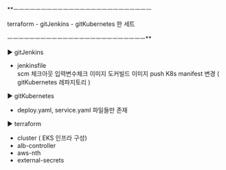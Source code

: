 **ㅡㅡㅡㅡㅡㅡㅡㅡㅡㅡㅡㅡㅡㅡㅡㅡㅡㅡㅡㅡㅡㅡㅡㅡㅡ

terraform - gitJenkins - gitKubernetes  한 세트

ㅡㅡㅡㅡㅡㅡㅡㅡㅡㅡㅡㅡㅡㅡㅡㅡㅡㅡㅡㅡㅡㅡㅡㅡㅡ**

▶  gitJenkins 
-  jenkinsfile  
  scm 체크아웃
  입력변수체크 
  이미지 도커빌드
  이미지 push 
  K8s manifest 변경 ( gitKubernetes 레파지토리 )

▶  gitKubernetes 
 - deploy.yaml, service.yaml  파일들만 존재  

▶  terraform
 - cluster ( EKS 인프라 구성)
 - alb-controller
 - aws-nth
 - external-secrets
